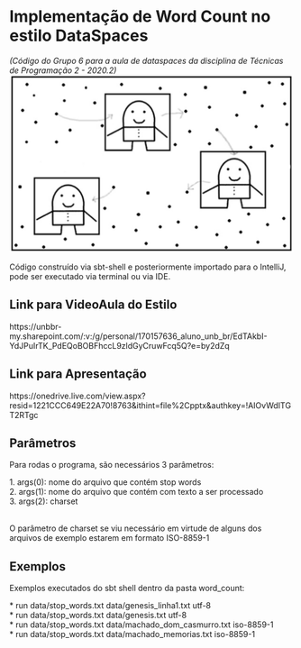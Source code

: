 # Implementação de Word Count no estilo DataSpaces
*(Código do Grupo 6 para a aula de dataspaces da disciplina de Técnicas de Programação 2 - 2020.2)*
![](/recursos/dataspaces.png)

<p>Código construído via sbt-shell e posteriormente importado para o IntelliJ, pode ser executado via terminal ou via IDE.</p>

## Link para VideoAula do Estilo
<p>https://unbbr-my.sharepoint.com/:v:/g/personal/170157636_aluno_unb_br/EdTAkbI-YdJPuIrTK_PdEQoBOBFhccL9zldGyCruwFcq5Q?e=by2dZq</p>

## Link para Apresentação
<p>https://onedrive.live.com/view.aspx?resid=1221CCC649E22A70!8763&ithint=file%2Cpptx&authkey=!AIOvWdITGT2RTgc</p>

## Parâmetros
<p>Para rodas o programa, são necessários 3 parâmetros:</p>
1. args(0): nome do arquivo que contém stop words<br />
2. args(1): nome do arquivo que contém com texto a ser processado<br />
3. args(2): charset<br />
<br />
<p>O parâmetro de charset se viu necessário em virtude de alguns dos arquivos de exemplo estarem em formato ISO-8859-1</p>

## Exemplos
<p>Exemplos executados do sbt shell dentro da pasta word_count:</p>
* run data/stop_words.txt data/genesis_linha1.txt utf-8<br />
* run data/stop_words.txt data/genesis.txt utf-8<br />
* run data/stop_words.txt data/machado_dom_casmurro.txt iso-8859-1<br />
* run data/stop_words.txt data/machado_memorias.txt iso-8859-1<br />
